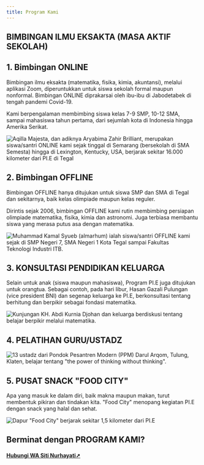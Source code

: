 ```yaml
---
title: Program Kami
---
```

## BIMBINGAN ILMU EKSAKTA (MASA AKTIF SEKOLAH)

## 1. Bimbingan ONLINE

Bimbingan ilmu eksakta (matematika, fisika, kimia, akuntansi), melalui aplikasi Zoom, diperuntukkan untuk siswa sekolah formal maupun nonformal. Bimbingan ONLINE diprakarsai oleh ibu-ibu di Jabodetabek di tengah pandemi Covid-19. 

Kami berpengalaman membimbing siswa kelas 7-9 SMP, 10-12 SMA, sampai mahasiswa tahun pertama, dari sejumlah kota di Indonesia hingga Amerika Serikat.

![Aqilla Majesta, dan adiknya Aryabima Zahir Brilliant, merupakan siswa/santri ONLINE kami sejak tinggal di Semarang (bersekolah di SMA Semesta) hingga di Lexington, Kentucky, USA, berjarak sekitar 16.000 kilometer dari PI.E di Tegal](/images/uploads/whatsapp-image-2025-07-30-at-18.18.01_3ac8b800.jpg "Aqilla Majesta, dan adiknya Aryabima Zahir Brilliant, merupakan siswa/santri ONLINE kami sejak tinggal di Semarang (bersekolah di SMA Semesta) hingga di Lexington, Kentucky, USA, berjarak sekitar 16.000 kilometer dari PI.E di Tegal")

## 2. Bimbingan OFFLINE

Bimbingan OFFLINE hanya ditujukan untuk siswa SMP dan SMA di Tegal dan sekitarnya, baik kelas olimpiade maupun kelas reguler.

Dirintis sejak 2006, bimbingan OFFLINE kami rutin membimbing persiapan olimpiade matematika, fisika, kimia dan astronomi. Juga terbiasa membantu siswa yang merasa putus asa dengan matematika.

![Muhammad Kamal Syueb (almarhum) ialah siswa/santri OFFLINE kami sejak di SMP Negeri 7, SMA Negeri 1 Kota Tegal sampai Fakultas Teknologi Industri ITB.](/images/uploads/whatsapp-image-2025-07-30-at-18.24.49_98c40577.jpg "Muhammad Kamal Syueb (almarhum) ialah siswa/santri OFFLINE kami sejak di SMP Negeri 7, SMA Negeri 1 Kota Tegal sampai Fakultas Teknologi Industri ITB.")

## 3. KONSULTASI PENDIDIKAN KELUARGA

Selain untuk anak (siswa maupun mahasiswa), Program PI.E juga ditujukan untuk orangtua. Sebagai contoh, pada hari libur, Hasan Gazali Pulungan (vice president BNI) dan segenap keluarga ke PI.E, berkonsultasi tentang berhitung dan berpikir sebagai fondasi matematika.

![Kunjungan KH. Abdi Kurnia Djohan dan keluarga berdiskusi tentang belajar berpikir melalui matematika.](/images/uploads/whatsapp-image-2025-07-31-at-14.48.32_a70348c9.jpg "Kunjungan KH. Abdi Kurnia Djohan dan keluarga berdiskusi tentang belajar berpikir melalui matematika.")

## 4. PELATIHAN GURU/USTADZ

![13 ustadz dari Pondok Pesantren Modern (PPM) Darul Arqom, Tulung, Klaten, belajar tentang "the power of thinking without thinking".](/images/uploads/whatsapp-image-2025-07-31-at-15.08.59_64ca7ac1.jpg '13 ustadz dari Pondok Pesantren Modern (PPM) Darul Arqom, Tulung, Klaten, belajar tentang "the power of thinking without thinking".')

## 5. PUSAT SNACK "FOOD CITY"

Apa yang masuk ke dalam diri, baik makna maupun makan, turut membentuk pikiran dan tindakan kita. "Food City" menopang kegiatan PI.E dengan snack yang halal dan sehat.

![Dapur "Food City" berjarak sekitar 1,5 kilometer dari PI.E](/images/uploads/whatsapp-image-2025-07-31-at-15.46.21_ba7c258c.jpg 'Dapur "Food City" berjarak sekitar 1,5 kilometer dari PI.E')

## Berminat dengan PROGRAM KAMI?

#### [Hubungi WA Siti Nurhayati➚](https://wa.me/+6285786484830)
